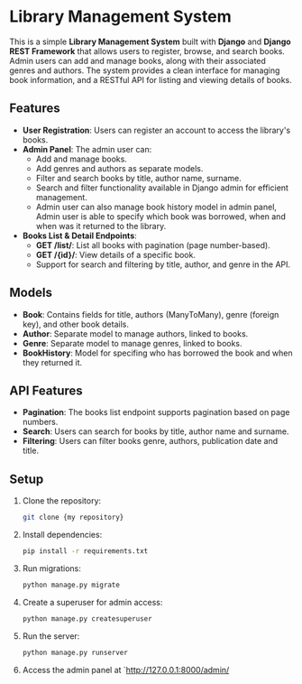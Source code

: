 # Library Management System

This is a simple **Library Management System** built with **Django** and **Django REST Framework** that allows users to register, browse, and search books. Admin users can add and manage books, along with their associated genres and authors. The system provides a clean interface for managing book information, and a RESTful API for listing and viewing details of books.

## Features

- **User Registration**: Users can register an account to access the library's books.
- **Admin Panel**: The admin user can:
  - Add and manage books.
  - Add genres and authors as separate models.
  - Filter and search books by title, author name, surname.
  - Search and filter functionality available in Django admin for efficient management.
  - Admin user can also manage book history model in admin panel, Admin user is able to specify which book was borrowed, when and when was it returned to the library.
- **Books List & Detail Endpoints**: 
  - **GET /list/**: List all books with pagination (page number-based).
  - **GET /{id}/**: View details of a specific book.
  - Support for search and filtering by title, author, and genre in the API.

## Models

- **Book**: Contains fields for title, authors (ManyToMany), genre (foreign key), and other book details.
- **Author**: Separate model to manage authors, linked to books.
- **Genre**: Separate model to manage genres, linked to books.
- **BookHistory**: Model for specifing who has borrowed the book and when they returned it.

## API Features

- **Pagination**: The books list endpoint supports pagination based on page numbers.
- **Search**: Users can search for books by title, author name and surname.
- **Filtering**: Users can filter books genre, authors, publication date and title.

## Setup

1. Clone the repository:
    ```bash
    git clone {my repository}
    ```

2. Install dependencies:
    ```bash
    pip install -r requirements.txt
    ```

3. Run migrations:
    ```bash
    python manage.py migrate
    ```

4. Create a superuser for admin access:
    ```bash
    python manage.py createsuperuser
    ```

5. Run the server:
    ```bash
    python manage.py runserver
    ```

6. Access the admin panel at `http://127.0.0.1:8000/admin/
   
